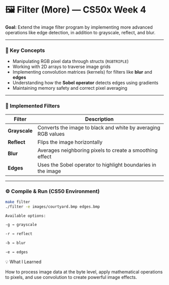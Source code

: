 # 🖼 Filter (More) — CS50x Week 4

**Goal:** Extend the image filter program by implementing more advanced operations like edge detection, in addition to grayscale, reflect, and blur.

---

### 🧠 Key Concepts
- Manipulating RGB pixel data through structs (`RGBTRIPLE`)
- Working with 2D arrays to traverse image grids
- Implementing convolution matrices (kernels) for filters like **blur** and **edges**
- Understanding how the **Sobel operator** detects edges using gradients
- Maintaining memory safety and correct pixel averaging

---

### 🧩 Implemented Filters
| Filter | Description |
|---------|--------------|
| **Grayscale** | Converts the image to black and white by averaging RGB values |
| **Reflect** | Flips the image horizontally |
| **Blur** | Averages neighboring pixels to create a smoothing effect |
| **Edges** | Uses the Sobel operator to highlight boundaries in the image |

---

### ⚙️ Compile & Run (CS50 Environment)
```bash
make filter
./filter -e images/courtyard.bmp edges.bmp

Available options:

-g → grayscale

-r → reflect

-b → blur

-e → edges
```

💡 What I Learned

How to process image data at the byte level, apply mathematical operations to pixels, and use convolution to create powerful image effects.
